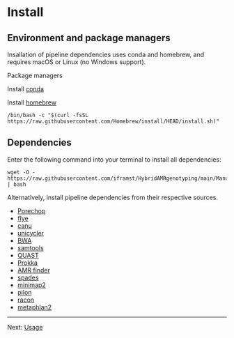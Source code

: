 
# Install

Environment and package managers
---

Insallation of pipeline dependencies uses conda and homebrew, and requires macOS or Linux (no Windows support).

Package managers

Install [conda](https://docs.conda.io/en/latest/miniconda.html)   

Install [homebrew](https://brew.sh)   

    /bin/bash -c "$(curl -fsSL https://raw.githubusercontent.com/Homebrew/install/HEAD/install.sh)"

Dependencies
---
Enter the following command into your terminal to install all dependencies:

    wget -O - https://raw.githubusercontent.com/iframst/HybridAMRgenotyping/main/Manual/deps_install.sh | bash


Alternatively, install pipeline dependencies from their respective sources.

- [Porechop](https://github.com/rrwick/Porechop)
- [flye](https://github.com/fenderglass/Flye)
- [canu](https://github.com/marbl/canu)
- [unicycler](https://github.com/rrwick/Unicycler)
- [BWA](https://github.com/lh3/bwa)
- [samtools](https://github.com/samtools/samtools)
- [QUAST](http://quast.sourceforge.net/install.html)
- [Prokka](https://github.com/tseemann/prokka)
- [AMR finder](https://github.com/ncbi/amr)
- [spades](https://github.com/ablab/spades) 
- [minimap2](https://github.com/lh3/minimap2)
- [pilon](https://github.com/broadinstitute/pilon)
- [racon](https://github.com/isovic/racon)
- [metaphlan2](https://github.com/biobakery/MetaPhlAn2)

---
Next: [Usage](Manual/usage.md)



